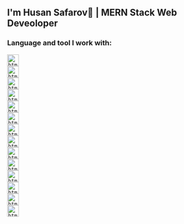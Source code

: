 ### <h2>I'm Husan Safarov👋 | MERN Stack Web Deveoloper</h2> 







### Language and tool I work with:

<code><img src="https://www.freeiconspng.com/thumbs/html5-icon/html5-icon-1.png" alt="html" width="27px" /> </code>
<code><img src="https://cdn-icons-png.flaticon.com/512/5968/5968242.png" alt="html" width="27px" /> </code>
<code><img src="https://cdn3.iconfinder.com/data/icons/logos-and-brands-adobe/512/288_Sass-512.png" alt="html" width="27px" /> </code>
<code><img src="https://www.freepnglogos.com/uploads/javascript-png/javascript-vector-logo-yellow-png-transparent-javascript-vector-12.png" alt="html" width="27px" /> </code>
<code><img src="https://upload.wikimedia.org/wikipedia/commons/thumb/a/a7/React-icon.svg/2300px-React-icon.svg.png" alt="html" width="27px" /> </code>
<code><img src="https://brandslogos.com/wp-content/uploads/thumbs/redux-logo-vector.svg" alt="html" width="27px" /> </code>
<code><img src="https://pbs.twimg.com/profile_images/1365024392670027776/I8cXwhd3_400x400.png" alt="html" width="27px" /> </code>
<code><img src="https://seeklogo.com/images/M/mui-logo-56F171E991-seeklogo.com.png" alt="html" width="27px" /> </code>
<code><img src="https://cdn.freebiesupply.com/logos/large/2x/nodejs-icon-logo-png-transparent.png" alt="html" width="27px" /> </code>
<code><img src="https://static-00.iconduck.com/assets.00/nestjs-icon-512x510-9nvpcyc3.png" alt="html" width="27px" /> </code>
<code><img src="https://static-00.iconduck.com/assets.00/nextjs-icon-512x309-yynfidez.png" alt="html" width="27px" /> </code>
<code><img src="https://www.opc-router.de/wp-content/uploads/2021/03/mongodb_thumbnail.png" alt="html" width="27px" /> </code>
<code><img src="https://upload.wikimedia.org/wikipedia/commons/thumb/2/29/Postgresql_elephant.svg/1200px-Postgresql_elephant.svg.png" alt="html" width="27px" /> </code>
<code><img src="https://upload.wikimedia.org/wikipedia/commons/thumb/9/97/Sqlite-square-icon.svg/1200px-Sqlite-square-icon.svg.png" alt="html" width="27px" /> </code>

